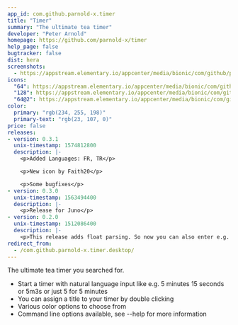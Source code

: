 ```yaml
---
app_id: com.github.parnold-x.timer
title: "Timer"
summary: "The ultimate tea timer"
developer: "Peter Arnold"
homepage: https://github.com/parnold-x/timer
help_page: false
bugtracker: false
dist: hera
screenshots:
  - https://appstream.elementary.io/appcenter/media/bionic/com/github/parnold-x.timer/02BD2671131BB025EB89F460671BC004/screenshots/image-1_orig.png
icons:
  "64": https://appstream.elementary.io/appcenter/media/bionic/com/github/parnold-x.timer/02BD2671131BB025EB89F460671BC004/icons/64x64/com.github.parnold-x.timer_com.github.parnold-x.timer.png
  "128": https://appstream.elementary.io/appcenter/media/bionic/com/github/parnold-x.timer/02BD2671131BB025EB89F460671BC004/icons/128x128/com.github.parnold-x.timer_com.github.parnold-x.timer.png
  "64@2": https://appstream.elementary.io/appcenter/media/bionic/com/github/parnold-x.timer/02BD2671131BB025EB89F460671BC004/icons/64x64@2/com.github.parnold-x.timer_com.github.parnold-x.timer.png
color:
  primary: "rgb(234, 255, 198)"
  primary-text: "rgb(23, 107, 0)"
price: false
releases:
- version: 0.3.1
  unix-timestamp: 1574812800
  description: |-
    <p>Added Languages: FR, TR</p>

    <p>New icon by Faith20</p>

    <p>Some bugfixes</p>
- version: 0.3.0
  unix-timestamp: 1563494400
  description: |-
    <p>Release for Juno</p>
- version: 0.2.0
  unix-timestamp: 1512086400
  description: |-
    <p>This release adds float parsing. So now you can also enter e.g. 3.5 for 3 minutes and 30 seconds</p>
redirect_from:
  - /com.github.parnold-x.timer.desktop/
---
```


<p>The ultimate tea timer you searched for.</p>
<ul>
  <li>Start a timer with natural language input like e.g. 5 minutes 15 seconds or 5m3s or just 5 for 5 minutes</li>
  <li>You can assign a title to your timer by double clicking</li>
  <li>Various color options to choose from</li>
  <li>Command line options available, see --help for more information</li>
</ul>